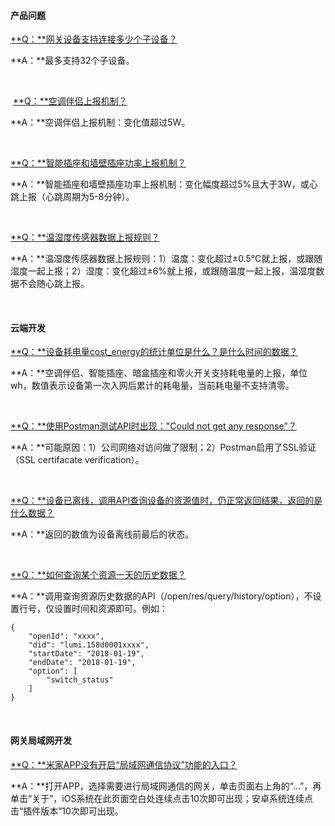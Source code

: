 ####  产品问题

<u>**Q：**网关设备支持连接多少个子设备？</u>

**A：**最多支持32个子设备。

&nbsp;

&nbsp;<u>**Q：**空调伴侣上报机制？</u>

**A：**空调伴侣上报机制：变化值超过5W。

&nbsp;

<u>**Q：**智能插座和墙壁插座功率上报机制？</u>

**A：**智能插座和墙壁插座功率上报机制：变化幅度超过5%且大于3W，或心跳上报（心跳周期为5-8分钟）。

&nbsp;

<u>**Q：**温湿度传感器数据上报规则？</u>

**A：**温湿度传感器数据上报规则：1）温度：变化超过±0.5℃就上报，或跟随湿度一起上报；2）湿度：变化超过±6%就上报，或跟随温度一起上报，温湿度数据不会随心跳上报。

&nbsp;

#### 云端开发

<u>**Q：**设备耗电量cost_energy的统计单位是什么？是什么时间的数据？</u>

**A：**空调伴侣、智能插座、暗盒插座和零火开关支持耗电量的上报，单位wh，数值表示设备第一次入网后累计的耗电量，当前耗电量不支持清零。

&nbsp;

<u>**Q：**使用Postman测试API时出现："Could not get any response"？</u>

**A：**可能原因：1）公司网络对访问做了限制；2）Postman启用了SSL验证（SSL certifacate verification）。

&nbsp;

<u>**Q：**设备已离线，调用API查询设备的资源值时，仍正常返回结果，返回的是什么数据？</u>

**A：**返回的数值为设备离线前最后的状态。

&nbsp;

<u>**Q：**如何查询某个资源一天的历史数据？</u>

**A：**调用查询资源历史数据的API（/open/res/query/history/option），不设置行号，仅设置时间和资源即可。例如：

```
{
    "openId": "xxxx",
    "did": "lumi.158d0001xxxx",
    "startDate": "2018-01-19",
    "endDate": "2018-01-19",
    "option": [
        "switch_status"
    ]
}
```

&nbsp;

#### 网关局域网开发

<u>**Q：**米家APP没有开启“局域网通信协议”功能的入口？</u>

**A：**打开APP，选择需要进行局域网通信的网关，单击页面右上角的“...”，再单击“关于”，iOS系统在此页面空白处连续点击10次即可出现；安卓系统连续点击“插件版本”10次即可出现。

&nbsp;

